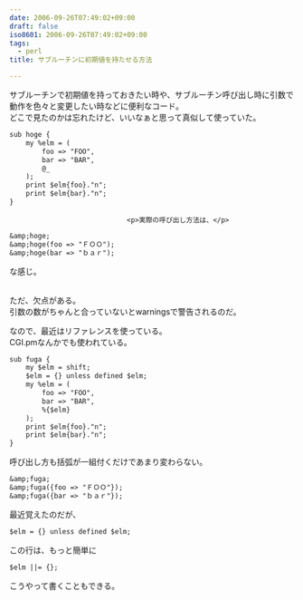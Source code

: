 ```yaml
---
date: 2006-09-26T07:49:02+09:00
draft: false
iso8601: 2006-09-26T07:49:02+09:00
tags:
  - perl
title: サブルーチンに初期値を持たせる方法

---
```


<div class="entry-body">
                                 <p>サブルーチンで初期値を持っておきたい時や、サブルーチン呼び出し時に引数で動作を色々と変更したい時などに便利なコード。<br />
どこで見たのかは忘れたけど、いいなぁと思って真似して使っていた。</p>

```default
sub hoge {
    my %elm = (
        foo => "FOO",
        bar => "BAR",
        @_
    );
    print $elm{foo}."n";
    print $elm{bar}."n";
}
```
                              
                                 <p>実際の呼び出し方法は、</p>

```default
&amp;hoge;
&amp;hoge(foo => "ＦＯＯ");
&amp;hoge(bar => "ｂａｒ");
```

<p>な感じ。</p>

<p><br />
ただ、欠点がある。<br />
引数の数がちゃんと合っていないとwarningsで警告されるのだ。</p>

<p>なので、最近はリファレンスを使っている。<br />
CGI.pmなんかでも使われている。</p>

```default
sub fuga {
    my $elm = shift;
    $elm = {} unless defined $elm;
    my %elm = (
        foo => "FOO",
        bar => "BAR",
        %{$elm}
    );
    print $elm{foo}."n";
    print $elm{bar}."n";
}
```

<p>呼び出し方も括弧が一組付くだけであまり変わらない。</p>

```default
&amp;fuga;
&amp;fuga({foo => "ＦＯＯ"});
&amp;fuga({bar => "ｂａｒ"});
```

<p>最近覚えたのだが、</p>

```default
$elm = {} unless defined $elm;
```

<p>この行は、もっと簡単に</p>

```default
$elm ||= {};
```

<p>こうやって書くこともできる。</p>
                              </div>
    	